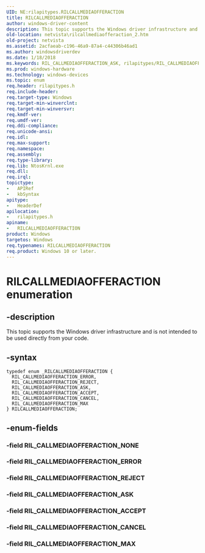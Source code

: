 ```yaml
---
UID: NE:rilapitypes.RILCALLMEDIAOFFERACTION
title: RILCALLMEDIAOFFERACTION
author: windows-driver-content
description: This topic supports the Windows driver infrastructure and is not intended to be used directly from your code.
old-location: netvista\rilcallmediaofferaction_2.htm
old-project: netvista
ms.assetid: 2acfaeab-c196-46a9-87a4-c44306b46ad1
ms.author: windowsdriverdev
ms.date: 1/18/2018
ms.keywords: RIL_CALLMEDIAOFFERACTION_ASK, rilapitypes/RIL_CALLMEDIAOFFERACTION_CANCEL, RIL_CALLMEDIAOFFERACTION_CANCEL, netvista.rilcallmediaofferaction_2, rilapitypes/RIL_CALLMEDIAOFFERACTION_REJECT, RIL_CALLMEDIAOFFERACTION_ACCEPT, rilapitypes/RILCALLMEDIAOFFERACTION, rilapitypes/RIL_CALLMEDIAOFFERACTION_ERROR, rilapitypes/RIL_CALLMEDIAOFFERACTION_ASK, rilapitypes/RIL_CALLMEDIAOFFERACTION_ACCEPT, RIL_CALLMEDIAOFFERACTION_ERROR, RIL_CALLMEDIAOFFERACTION_REJECT, RILCALLMEDIAOFFERACTION, RIL_CALLMEDIAOFFERACTION_MAX, rilapitypes/RIL_CALLMEDIAOFFERACTION_MAX, RILCALLMEDIAOFFERACTION enumeration [Network Drivers Starting with Windows Vista]
ms.prod: windows-hardware
ms.technology: windows-devices
ms.topic: enum
req.header: rilapitypes.h
req.include-header: 
req.target-type: Windows
req.target-min-winverclnt: 
req.target-min-winversvr: 
req.kmdf-ver: 
req.umdf-ver: 
req.ddi-compliance: 
req.unicode-ansi: 
req.idl: 
req.max-support: 
req.namespace: 
req.assembly: 
req.type-library: 
req.lib: NtosKrnl.exe
req.dll: 
req.irql: 
topictype:
-	APIRef
-	kbSyntax
apitype:
-	HeaderDef
apilocation:
-	rilapitypes.h
apiname:
-	RILCALLMEDIAOFFERACTION
product: Windows
targetos: Windows
req.typenames: RILCALLMEDIAOFFERACTION
req.product: Windows 10 or later.
---
```


# RILCALLMEDIAOFFERACTION enumeration


## -description


This topic supports the Windows driver infrastructure and is not intended to be used directly from your code. 


## -syntax


````
typedef enum _RILCALLMEDIAOFFERACTION { 
  RIL_CALLMEDIAOFFERACTION_ERROR,
  RIL_CALLMEDIAOFFERACTION_REJECT,
  RIL_CALLMEDIAOFFERACTION_ASK,
  RIL_CALLMEDIAOFFERACTION_ACCEPT,
  RIL_CALLMEDIAOFFERACTION_CANCEL,
  RIL_CALLMEDIAOFFERACTION_MAX
} RILCALLMEDIAOFFERACTION;
````


## -enum-fields




### -field RIL_CALLMEDIAOFFERACTION_NONE



### -field RIL_CALLMEDIAOFFERACTION_ERROR



### -field RIL_CALLMEDIAOFFERACTION_REJECT



### -field RIL_CALLMEDIAOFFERACTION_ASK



### -field RIL_CALLMEDIAOFFERACTION_ACCEPT



### -field RIL_CALLMEDIAOFFERACTION_CANCEL



### -field RIL_CALLMEDIAOFFERACTION_MAX


